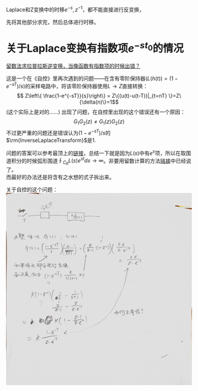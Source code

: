 Laplace和Z变换中的时移$e^{-s},z^{-1}$，都不能直接进行反变换，

先将其他部分求完，然后总体进行时移。
# 关于Laplace变换有指数项$e^{-st_0}$的情况
[留数法求拉普拉斯逆变换，当像函数有指数项的时候出错？][1]

这是一个在《自控》里再次遇到的问题——在含有零阶保持器($L(h(t))=(1-e^{-sT})/s$)的采样电路中，将该零阶保持器使用$L\rightarrow Z$直接转换：
$$ Z\left\{ \frac{1-e^{-sT}}{s}\right\} = Z\{(u(t)-u(t-T))|_{t=nT} \}=Z\{\delta(n)\}=1$$
(这个实际上是对的……)
出现了问题，在自控里出现的这个错误还有一个原因：
$$ G_1G_2(z)\ne G_1(z)G_2(z) $$
不过更严重的问题还是错误认为$(1-e^{-sT})/s$的$\rm{InverseLaplaceTransform}$是$1$.



问题的答案可以参考最顶上的[链接][1]，总结一下就是因为$L(s)$中有$e^{s}$项，所以在取围道积分的时候弧形围道$\oint_{C_R}L(s)e^{st}ds\to{\infty}$。非要用留数计算的方法[链接][1]中已经说了。   
而最好的办法还是将含有之水想的式子拆出来。

关于自控的这个问题：
![](image/2019-06-08-09-53-35.png)


[1]:https://www.zhihu.com/question/271910536
